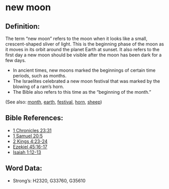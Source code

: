 # new moon

## Definition:

The term “new moon” refers to the moon when it looks like a small, crescent-shaped sliver of light. This is the beginning phase of the moon as it moves in its orbit around the planet Earth at sunset. It also refers to the first day a new moon should be visible after the moon has been dark for a few days.

* In ancient times, new moons marked the beginnings of certain time periods, such as months.
* The Israelites celebrated a new moon festival that was marked by the blowing of a ram’s horn.
* The Bible also refers to this time as the “beginning of the month.”

(See also: [month](../other/biblicaltimemonth.md), [earth](../other/earth.md), [festival](../other/festival.md), [horn](../other/horn.md), [sheep](../other/sheep.md))

## Bible References:

* [1 Chronicles 23:31](rc://en/tn/help/1ch/23/31)
* [1 Samuel 20:5](rc://en/tn/help/1sa/20/05)
* [2 Kings 4:23-24](rc://en/tn/help/2ki/04/23)
* [Ezekiel 45:16-17](rc://en/tn/help/ezk/45/16)
* [Isaiah 1:12-13](rc://en/tn/help/isa/01/12)

## Word Data:

* Strong’s: H2320, G33760, G35610
